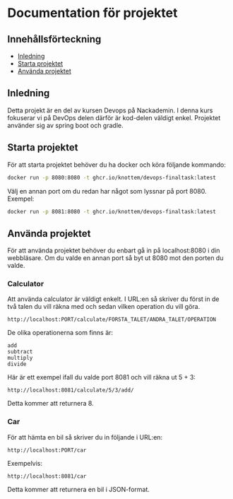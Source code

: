 # Documentation för projektet

## Innehållsförteckning

- [Inledning](#inledning)
- [Starta projektet](#starta-projektet)
- [Använda projektet](#använda-projektet)

## Inledning

Detta projekt är en del av kursen Devops på Nackademin. I denna kurs fokuserar vi på DevOps delen därför är kod-delen väldigt enkel. Projektet använder sig av spring boot och gradle.

## Starta projektet

För att starta projektet behöver du ha docker och köra följande kommando:

```bash
docker run -p 8080:8080 -t ghcr.io/knottem/devops-finaltask:latest
```
Välj en annan port om du redan har något som lyssnar på port 8080. Exempel:
```bash
docker run -p 8081:8080 -t ghcr.io/knottem/devops-finaltask:latest
```

## Använda projektet

För att använda projektet behöver du enbart gå in på localhost:8080 i din webbläsare. Om du valde en annan port så byt ut 8080 mot den porten du valde.

### Calculator

Att använda calculator är väldigt enkelt. I URL:en så skriver du först in de två talen du vill räkna med och sedan vilken operation du vill göra.
```
http://localhost:PORT/calculate/FÖRSTA_TALET/ANDRA_TALET/OPERATION
```

De olika operationerna som finns är:
```
add
subtract
multiply
divide
```


Här är ett exempel ifall du valde port 8081 och vill räkna ut 5 + 3:
```
http://localhost:8081/calculate/5/3/add/
```
Detta kommer att returnera 8.

### Car

För att hämta en bil så skriver du in följande i URL:en:
```
http://localhost:PORT/car
```

Exempelvis:
```
http://localhost:8081/car
```
Detta kommer att returnera en bil i JSON-format.
